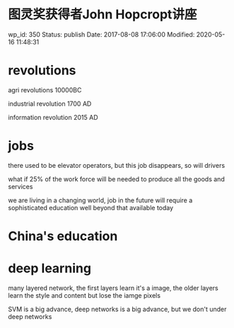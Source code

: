 # 图灵奖获得者John Hopcropt讲座


wp_id: 350
Status: publish
Date: 2017-08-08 17:06:00
Modified: 2020-05-16 11:48:31


# revolutions

agri revolutions 10000BC

industrial revolution 1700 AD

information revolution 2015 AD


# jobs

there used to be elevator operators, but this job disappears, so will drivers

what if 25% of the work force will be needed to produce all the goods and services

we are living in a changing world, job in the future will require a sophisticated education well beyond that available today


# China's education


# deep learning
many layered network, the first layers learn it's a image, the older layers learn the style and content but lose the iamge pixels


SVM is a big advance, deep networks is a big advance, but we don't under deep networks